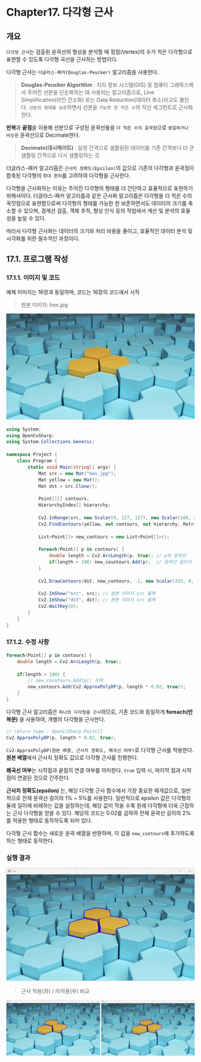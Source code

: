 # **Chapter17. 다각형 근사**

## **개요**
`다각형 근사`는 검출된 윤곽선의 형상을 분석할 때 정점(Vertex)의 수가 적은 다각형으로 표현할 수 있도록 다각형 곡선을 근사하는 방법이다.

다각형 근사는 `더글라스-패커(Douglas-Peucker)` 알고리즘을 사용한다.

> **Douglas-Peucker Algorithm**
> : 지리 정보 시스템(GIS) 및 컴퓨터 그래픽스에서 주어진 선분을 단순화하는 데 사용되는 알고리즘으로, Line Simplification(라인 간소화) 또는 Data Reduction(데이터 축소)라고도 불린다. `선분의 형태를 보존`하면서 선분을 `가능한 한 적은 수`의 직선 세그먼트로 근사화한다.

**반복**과 **끝점**을 이용해 선분으로 구성된 윤곽선들을 `더 적은 수의 윤곽점`으로 `동일하거나 비슷한` 윤곽선으로 Decimate한다.

> **Decimate(데시메이트)**
> : 일정 간격으로 샘플링된 데이터를 기존 간격보다 더 큰 샘플링 간격으로 다시 샘플링하는 것

더글라스-패커 알고리즘은 `근사치 정확도(Epsilon)`의 값으로 기존의 다각형과 윤곽점이 합축된 다각형의 `최대 편차`를 고려하여 다각형을 근사한다.

다각형을 근사화하는 이유는 주어진 다각형의 형태를 더 간단하고 효율적으로 표현하기 위해서이다. 더글라스-패커 알고리즘과 같은 근사화 알고리즘은 다각형을 더 적은 수의 꼭짓점으로 표현함으로써 다각형의 형태를 가능한 한 보존하면서도 데이터의 크기를 축소할 수 있으며, 경계선 검출, 객체 추적, 형상 인식 등의 작업에서 계산 및 분석의 효율성을 높일 수 있다.

따라서 다각형 근사화는 데이터의 크기와 처리 비용을 줄이고, 효율적인 데이터 분석 및 시각화를 위한 필수적인 과정이다.

## **17.1. 프로그램 작성**

### **17.1.1. 이미지 및 코드**

예제 이미지는 16장과 동일하며, 코드는 16장의 코드에서 시작

> 원본 이미지: hex.jpg

![](./img/17/0.png)

```cs
using System;
using OpenCvSharp;
using System.Collections.Generic;

namespace Project {
    class Program {
        static void Main(string[] args) {
            Mat src = new Mat("hex.jpg");
            Mat yellow = new Mat();
            Mat dst = src.Clone();

            Point[][] contours;
            HierarchyIndex[] hierarchy;

            Cv2.InRange(src, new Scalar(0, 127, 127), new Scalar(100, 255, 255), yellow);   // 범위 내 색상에 해당하는 부분만 분류
            Cv2.FindContours(yellow, out contours, out hierarchy, RetrievalModes.Tree, ContourApproximationModes.ApproxTC89KCOS); // 윤곽선 검출 실행

            List<Point[]> new_contours = new List<Point[]>();

            foreach(Point[] p in contours) {
                double length = Cv2.ArcLength(p, true); // p의 윤곽선
                if(length > 100) new_countours.Add(p);  // 윤곽선 길이가 100 이상인 contour만 분류하여 new_contour에 저장
            }

            Cv2.DrawContours(dst, new_contours, -1, new Scalar(255, 0, 0), 2, LineTypes.AntiAlias, null, 1);    // 윤곽선 그리기

            Cv2.ImShow("src", src); // 원본 이미지 src 출력
            Cv2.ImShow("dst", dst); // 원본 이미지 src 출력
            Cv2.WaitKey(0);
        }
    }
}
```

### **17.1.2. 수정 사항**

```cs
foreach(Point[] p in contours) {
    double length = Cv2.ArcLength(p, true);

    if(length > 100) {
        // new_countours.Add(p); 삭제
        new_contours.Add(Cv2.ApproxPolyDP(p, length * 0.02, true));
    }
}
```

다각형 근사 알고리즘은 `하나의 다각형을 근사`하므로, 기존 코드와 동일하게 **foreach(반복문)** 을 사용하여, 개별의 다각형을 근사한다.

```cs
// return type : OpenCvSharp.Point[]
Cv2.ApproxPolyDP(p, length * 0.02, true);
```

`Cv2.ApproxPolyDP(원본 배열, 근사치 정확도, 폐곡선 여부)`로 다각형 근사를 적용한다. **원본 배열**에서 근사치 정확도 값으로 다각형 근사를 진행한다.

**폐곡선 여부**는 시작점과 끝점의 연결 여부를 의미한다. `true` 입력 시, 마지막 점과 시작 점이 연결된 것으로 간주한다.

**근사치 정확도(epsilon)** 는, 해당 다각형 근사 함수에서 가장 중요한 매개값으로, 일반적으로 전체 윤곽선 길이의 1% ~ 5%를 사용한다. 일반적으로 epsilon 값은 다각형의 둘레 길이에 비례하는 값을 설정하는데, 해당 값이 작을 수록 원래 다각형에 더욱 근접하는 근사 다각형을 얻을 수 있다. 해당의 코드는 0.02를 곱하여 전체 윤곽선 길이의 2%를 적용한 형태로 동작하도록 되어 있다.

다각형 근사 함수는 새로운 윤곽 배열을 반환하며, 이 값을 `new_contours`에 추가하도록 하는 형태로 동작한다.

### **실행 결과**

![](./img/17/dst.png)

> 근사 적용(좌) / 미적용(우) 비교

![](./img/17/cmp.png)